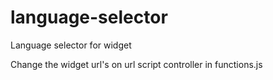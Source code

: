 # language-selector

Language selector for widget

Change the widget url's on url script controller in functions.js

